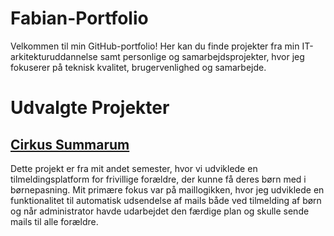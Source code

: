 # **Fabian-Portfolio**
Velkommen til min GitHub-portfolio! Her kan du finde projekter fra min IT-arkitekturuddannelse samt personlige og samarbejdsprojekter, hvor jeg fokuserer på teknisk kvalitet, brugervenlighed og samarbejde.

# **Udvalgte Projekter**
## [Cirkus Summarum](https://github.com/Levinuet/CirkusSummarum)
Dette projekt er fra mit andet semester, hvor vi udviklede en tilmeldingsplatform for frivillige forældre, der kunne få deres børn med i børnepasning. Mit primære fokus var på maillogikken, hvor jeg udviklede en funktionalitet til automatisk udsendelse af mails både ved tilmelding af børn og når administrator havde udarbejdet den færdige plan og skulle sende mails til alle forældre.

